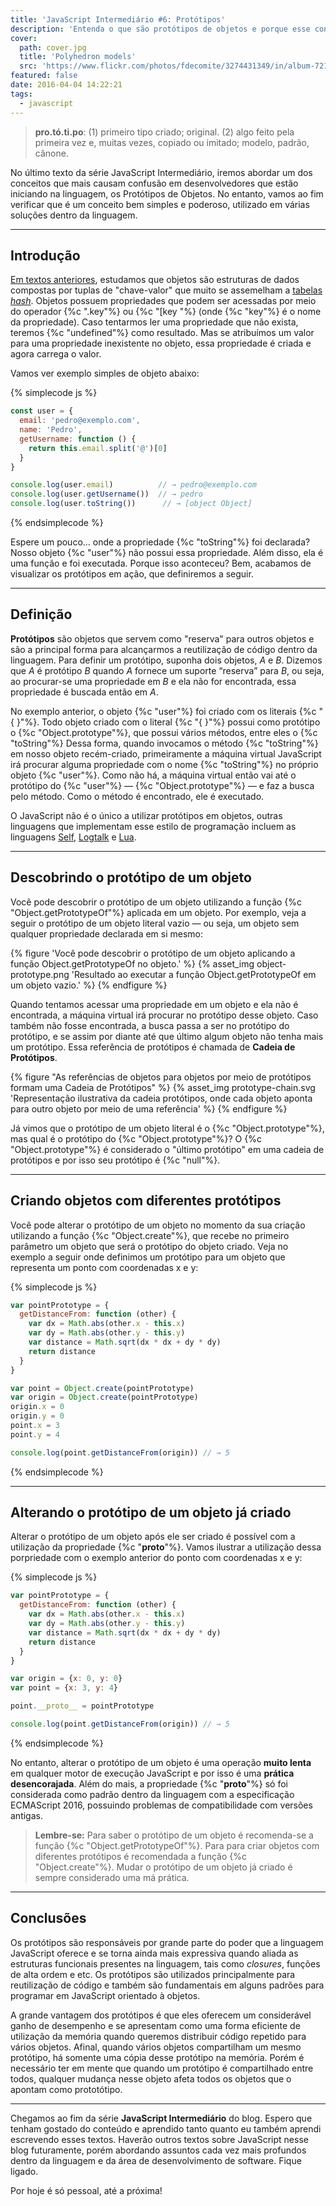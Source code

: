 ```yaml
---
title: 'JavaScript Intermediário #6: Protótipos'
description: 'Entenda o que são protótipos de objetos e porque esse conceito é fundamental dentro da linguagem JavaScript'
cover:
  path: cover.jpg
  title: 'Polyhedron models'
  src: 'https://www.flickr.com/photos/fdecomite/3274431349/in/album-72157613498998540/'
featured: false
date: 2016-04-04 14:22:21
tags:
  - javascript
---
```


> **pro.tó.ti.po**: (1) primeiro tipo criado; original. (2) algo feito pela primeira vez e, muitas vezes, copiado ou imitado; modelo, padrão, cânone.

No último texto da série JavaScript Intermediário, iremos abordar um dos conceitos que mais causam confusão em desenvolvedores que estão iniciando na linguagem, os Protótipos de Objetos. No entanto, vamos ao fim verificar que é um conceito bem simples e poderoso, utilizado em várias soluções dentro da linguagem.

---
## Introdução
[Em textos anteriores](http://maxroecker.github.io/blog/javascript-basico-5/), estudamos que objetos são estruturas de dados compostas por tuplas de "chave-valor" que muito se assemelham a [tabelas *hash*](https://pt.wikipedia.org/wiki/Vetor_associativo). Objetos possuem propriedades que podem ser acessadas por meio do operador {%c ".key"%} ou {%c "[key "%} (onde {%c "key"%} é o nome da propriedade). Caso tentarmos ler uma propriedade que não exista, teremos {%c "undefined"%} como resultado. Mas se atribuímos um valor para uma propriedade inexistente no objeto, essa propriedade é criada e agora carrega o valor.

Vamos ver exemplo simples de objeto abaixo:

{% simplecode js %}
``` js
const user = {
  email: 'pedro@exemplo.com',
  name: 'Pedro',
  getUsername: function () {
    return this.email.split('@')[0]
  }
}

console.log(user.email)          // → pedro@exemplo.com
console.log(user.getUsername())  // → pedro
console.log(user.toString())      // → [object Object]
```
{% endsimplecode %}

Espere um pouco... onde a propriedade {%c "toString"%} foi declarada? Nosso objeto {%c "user"%} não possui essa propriedade. Além disso, ela é uma função e foi executada. Porque isso aconteceu? Bem, acabamos de visualizar os protótipos em ação, que definiremos a seguir.

---
## Definição

**Protótipos** são objetos que servem como "reserva" para outros objetos e são a principal forma para alcançarmos a reutilização de código dentro da linguagem. Para definir um protótipo, suponha dois objetos, *A* e *B*. Dizemos que *A* é protótipo *B* quando *A* fornece um suporte “reserva” para *B*, ou seja, ao procurar-se uma propriedade em *B* e ela não for encontrada, essa propriedade é buscada então em *A*.

No exemplo anterior, o objeto {%c "user"%} foi criado com os literais {%c "{ }"%}. Todo objeto criado com o literal {%c "{ }"%} possui como protótipo o {%c "Object.prototype"%}, que possui vários métodos, entre eles o {%c "toString"%} Dessa forma, quando invocamos o método {%c "toString"%} em nosso objeto recém-criado, primeiramente a máquina virtual JavaScript irá procurar alguma propriedade com o nome {%c "toString"%} no próprio objeto {%c "user"%}.  Como não há, a máquina virtual então vai até o protótipo do {%c "user"%} — {%c "Object.prototype"%} — e faz a busca pelo método. Como o método é encontrado, ele é executado.

O JavaScript não é o único a utilizar protótipos em objetos, outras linguagens que implementam esse estilo de programação incluem as linguagens [Self](http://www.selflanguage.org/), [Logtalk](http://logtalk.org/) e [Lua](http://www.lua.org/).

---
## Descobrindo o protótipo de um objeto

Você pode descobrir o protótipo de um objeto utilizando a função {%c "Object.getPrototypeOf"%} aplicada em um objeto. Por exemplo, veja a seguir o protótipo de um objeto literal vazio — ou seja, um objeto sem qualquer propriedade declarada em si mesmo:

{% figure 'Você pode descobrir o protótipo de um objeto aplicando a função Object.getPrototypeOf no objeto.' %}
{% asset_img object-prototype.png 'Resultado ao executar a função Object.getPrototypeOf em um objeto vazio.' %}
{% endfigure %}

Quando tentamos acessar uma propriedade em um objeto e ela não é encontrada, a máquina virtual irá procurar no protótipo desse objeto. Caso também não fosse encontrada, a busca passa a ser no protótipo do protótipo, e se assim por diante até que último algum objeto não tenha mais um protótipo. Essa referência de protótipos é chamada de **Cadeia de Protótipos**.

{% figure "As referências de objetos para objetos por meio de protótipos formam uma Cadeia de Protótipos" %}
{% asset_img prototype-chain.svg 'Representação ilustrativa da cadeia protótipos, onde cada objeto aponta para outro objeto por meio de uma referência' %}
{% endfigure %}

Já vimos que o protótipo de um objeto literal é o {%c "Object.prototype"%}, mas qual é o protótipo do {%c "Object.prototype"%}? O {%c "Object.prototype"%} é considerado o "último protótipo" em uma cadeia de protótipos e por isso seu protótipo é {%c "null"%}.

---
## Criando objetos com diferentes protótipos
Você pode alterar o protótipo de um objeto no momento da sua criação utilizando a função {%c "Object.create"%}, que recebe no primeiro parâmetro um objeto que será o protótipo do objeto criado. Veja no exemplo a seguir onde definimos um protótipo para um objeto que representa um ponto com coordenadas x e y:

{% simplecode js %}
``` js
var pointPrototype = {
  getDistanceFrom: function (other) {
    var dx = Math.abs(other.x - this.x)
    var dy = Math.abs(other.y - this.y)
    var distance = Math.sqrt(dx * dx + dy * dy)
    return distance
  }
}

var point = Object.create(pointPrototype)
var origin = Object.create(pointPrototype)
origin.x = 0
origin.y = 0
point.x = 3
point.y = 4

console.log(point.getDistanceFrom(origin)) // → 5
```
{% endsimplecode %}

---
## Alterando o protótipo de um objeto já criado

Alterar o protótipo de um objeto após ele ser criado é possível com a utilização da propriedade {%c "__proto__"%}. Vamos ilustrar a utilização dessa porpriedade com o exemplo anterior do ponto com coordenadas x e y:

{% simplecode js %}
``` js
var pointPrototype = {
  getDistanceFrom: function (other) {
    var dx = Math.abs(other.x - this.x)
    var dy = Math.abs(other.y - this.y)
    var distance = Math.sqrt(dx * dx + dy * dy)
    return distance
  }
}

var origin = {x: 0, y: 0}
var point = {x: 3, y: 4}

point.__proto__ = pointPrototype

console.log(point.getDistanceFrom(origin)) // → 5
```
{% endsimplecode %}

No entanto, alterar o protótipo de um objeto é uma operação **muito lenta** em qualquer motor de execução JavaScript e por isso é uma **prática desencorajada**. Além do mais, a propriedade {%c "__proto__"%} só foi considerada como padrão dentro da linguagem com a especificação ECMAScript 2016, possuindo problemas de compatibilidade com versões antigas.

> **Lembre-se:** Para saber o protótipo de um objeto é recomenda-se a função  {%c "Object.getPrototypeOf"%}. Para  para criar objetos com diferentes protótipos é recomendada a função {%c "Object.create"%}. Mudar o protótipo de um objeto já criado é sempre considerado uma má prática.


---
## Conclusões

Os protótipos são responsáveis por grande parte do poder que a linguagem JavaScript oferece e se torna ainda mais expressiva quando aliada as estruturas funcionais presentes na linguagem, tais como *closures*, funções de alta ordem e etc. Os protótipos são utilizados principalmente para reutilização de código e também são fundamentais em alguns padrões para programar em JavaScript orientado à objetos.

A grande vantagem dos protótipos é que eles oferecem um considerável ganho de desempenho e se apresentam como uma forma eficiente de utilização da memória quando queremos distribuir código repetido para vários objetos. Afinal, quando vários objetos compartilham um mesmo protótipo, há somente uma cópia desse protótipo na memória. Porém é necessário ter em mente que quando um protótipo é compartilhado entre todos, qualquer mudança nesse objeto afeta todos os objetos que o apontam como prototótipo.

---

Chegamos ao fim da série **JavaScript Intermediário** do blog. Espero que tenham gostado do conteúdo e aprendido tanto quanto eu também aprendi escrevendo esses textos. Haverão outros textos sobre JavaScript nesse blog futuramente, porém abordando assuntos cada vez mais profundos dentro da linguagem e da área de desenvolvimento de software. Fique ligado.

Por hoje é só pessoal, até a próxima!
